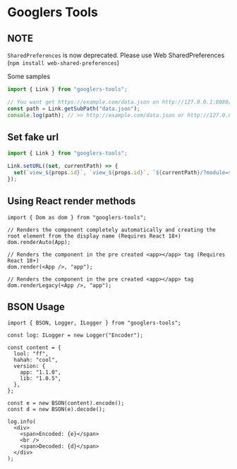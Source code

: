 # Googlers Tools

## NOTE

`SharedPreferences` is now deprecated. Please use Web SharedPreferences (`npm install web-shared-preferences`)

Some samples

```ts
import { Link } from "googlers-tools";

// You want get https://example.com/data.json on http://127.0.0.1:8080/data.json?
const path = Link.getSubPath("data.json");
console.log(path); // >> http://example.com/data.json or http://127.0.0.1:8080/data.json
```

## Set fake url

```ts
import { Link } from "googlers-tools";

Link.setURL((set, currentPath) => {
  set(`view_${props.id}`, `view_${props.id}`, `${currentPath}/?module=${props.id}`);
});
```

## Using React render methods

```tsx
import { Dom as dom } from "googlers-tools";

// Renders the component completely automatically and creating the root element from the display name (Requires React 18+)
dom.renderAuto(App);

// Renders the component in the pre created <app></app> tag (Requires React 18+)
dom.render(<App />, "app");

// Renders the component in the pre created <app></app> tag
dom.renderLegacy(<App />, "app");
```

## BSON Usage

```tsx
import { BSON, Logger, ILogger } from "googlers-tools";

const log: ILogger = new Logger("Encoder");

const content = {
  lool: "ff",
  hahah: "cool",
  version: {
    app: "1.1.0",
    lib: "1.0.5",
  },
};

const e = new BSON(content).encode();
const d = new BSON(e).decode();

log.info(
  <div>
    <span>Encoded: {e}</span>
    <br />
    <span>Decoded: {d}</span>
  </div>
);
```
